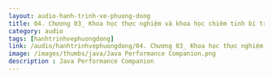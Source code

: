```yaml
---
layout: audio-hanh-trinh-ve-phuong-dong
title: 04. Chương 03_ Khoa học thực nghiệm và khoa học chiêm tinh bí truyền. Track 1 
category: audio
tags: [hanhtrinhvephuongdong]
link: /audio/hanhtrinhvephuongdong/04. Chương 03_ Khoa học thực nghiệm và khoa học chiêm tinh bí truyền. Track 1.mp3 
image: /images/thumbs/java/Java Performance Companion.png
description : Java Performance Companion 
---
```












